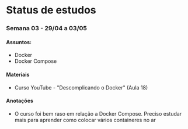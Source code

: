 # Status de estudos

### Semana 03 - 29/04 a 03/05
#### Assuntos:
- Docker
- Docker Compose

#### Materiais

- Curso YouTube - "Descomplicando o Docker" (Aula 18)

#### Anotações
- O curso foi bem raso em relação a Docker Compose. Preciso estudar mais para aprender como colocar vários containeres no ar
